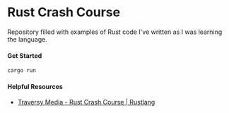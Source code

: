 # Rust Crash Course

Repository filled with examples of Rust code I've written as I was learning the language.

#### Get Started
    
```bash
cargo run
```

#### Helpful Resources
- [Traversy Media - Rust Crash Course | Rustlang](https://www.youtube.com/watch?v=zF34dRivLOw)